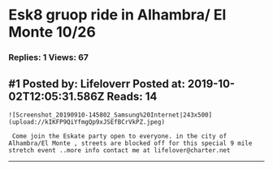 # Esk8 gruop ride in Alhambra/ El Monte 10/26

### Replies: 1 Views: 67

## \#1 Posted by: Lifeloverr Posted at: 2019-10-02T12:05:31.586Z Reads: 14

```
![Screenshot_20190910-145802_Samsung%20Internet|243x500](upload://kIKFP9QiYfmgQp9xJSEfBCrVkPZ.jpeg) 

 Come join the Eskate party open to everyone. in the city of Alhambra/El Monte , streets are blocked off for this special 9 mile stretch event ..more info contact me at lifelover@charter.net
```

---
